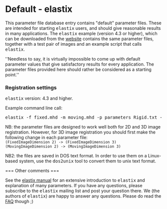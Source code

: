 # Default - elastix

This parameter file database entry contains "default" parameter files. These are intended for starting <tt>elastix</tt> users, and should give reasonable results in many applications. The <tt>elastix</tt> example (version 4.3 or higher), which can be downloaded from the [website](http://elastix.isi.uu.nl/download.php) contains the same parameter files, together with a test pair of images and an example script that calls <tt>elastix</tt>.

''Needless to say, it is virtually impossible to come up with default parameter values that give satisfactory results for every application. The parameter files provided here should rather be considered as a starting point.''

### Registration settings

<tt>elastix</tt> version: 4.3 and higher.

Example command line call:
<pre>
elastix -f fixed.mhd -m moving.mhd -p parameters_Rigid.txt -p parameters_BSpline.txt -out outputdir
</pre>

NB: the parameter files are designed to work well both for 2D and 3D image registration. However, for 3D image registration you should first make the following change in each parameter file:
<code>
   (FixedImageDimension 2)   -> (FixedImageDimension 3)
   (MovingImageDimension 2)  -> (MovingImageDimension 3)
</code>

NB2: the files are saved in DOS text format. In order to use them on a Linux-based system, use the <tt>dos2unix</tt> tool to convert them to unix text format.

=== Other comments ===

See the [elastix manual](https://elastix.lumc.nl/download/elastix-5.0.1-manual.pdf) for an extensive introduction to <tt>elastix</tt> and explanation of many parameters. If you have any questions, please subscribe to the <tt>elastix</tt> mailing list and post your question there. We (the authors of <tt>elastix</tt>) are happy to answer any questions. Please do read the [FAQ](https://github.com/SuperElastix/elastix/wiki/FAQ) though ;)
